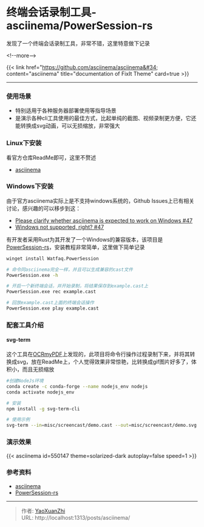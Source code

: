 # 终端会话录制工具-asciinema/PowerSession-rs


发现了一个终端会话录制工具，非常不错，这里特意做下记录

&lt;!--more--&gt;

{{&lt; link href=&#34;https://github.com/asciinema/asciinema&#34; content=&#34;asciinema&#34; title=&#34;documentation of FixIt Theme&#34; card=true &gt;}}

---

### 使用场景
 - 特别适用于各种服务器部署使用等指导场景
 - 是演示各种cli工具使用的最佳方式，比起单纯的截图、视频录制更方便，它还能转换成svg动画，可以无损缩放，非常强大

### Linux下安装
看官方仓库ReadMe即可，这里不赘述

 - [asciinema](https://asciinema.org/)

### Windows下安装
由于官方asciinema实际上是不支持windows系统的，Github Issues上已有相关讨论，感兴趣的可以移步到这：
 - [Please clarify whether asciinema is expected to work on Windows #47](https://github.com/orgs/asciinema/discussions/47)
 - [Windows not supported, right? #47](https://github.com/asciinema/asciinema/issues/47)

有开发者采用Rust为其开发了一个Windows的兼容版本，该项目是[PowerSession-rs](https://github.com/Watfaq/PowerSession-rs)，安装教程非常简单，这里做下简单记录

```sh
winget install Watfaq.PowerSession
```

```sh
# 命令同asciinema完全一样，并且可以生成兼容的cast文件
PowerSession.exe -h

# 开启一个新终端会话，并开始录制，将结果保存到example.cast上
PowerSession.exe rec example.cast

# 回放example.cast上面的终端会话操作
PowerSession.exe play example.cast
```

### 配套工具介绍

#### svg-term 
这个工具在[OCRmyPDF](https://github.com/ocrmypdf/OCRmyPDF/tree/main/misc/screencast)上发现的，此项目将命令行操作过程录制下来，并将其转换成svg，放在ReadMe上，个人觉得效果非常惊艳，比转换成gif图片好多了，体积小，而且无损缩放

```sh
#创建NodeJs环境
conda create -c conda-forge --name nodejs_env nodejs
conda activate nodejs_env

# 安装
npm install -g svg-term-cli

# 使用示例
svg-term --in=misc/screencast/demo.cast --out=misc/screencast/demo.svg --window
```

### 演示效果
{{&lt; asciinema id=550147 theme=solarized-dark autoplay=false speed=1 &gt;}}

### 参考资料
 - [asciinema](https://asciinema.org/)
 - [PowerSession-rs](https://github.com/Watfaq/PowerSession-rs)

---

> 作者: [YaoXuanZhi](https://github.com/YaoXuanZhi)  
> URL: http://localhost:1313/posts/asciinema/  

